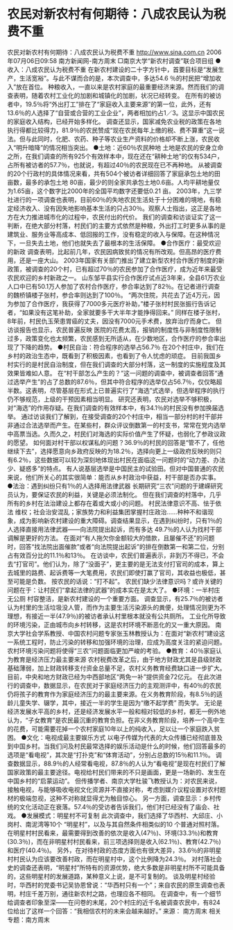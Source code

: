 # 农民对新农村有何期待：八成农民认为税费不重

农民对新农村有何期待：八成农民认为税费不重
http://www.sina.com.cn 2006年07月06日09:58 南方新闻网-南方周末
□南京大学“新农村调查”联合项目组
●收入：八成农民认为税费不重
在新农村建设的二十字方针中，首要目标是“发展生产，生活宽裕”。与此不谋而合的是，本次调查中，多达54.6 ％的村民把“增加收入”放在首位。
种粮收入，一直以来是农村家庭的最重要经济来源。然而我们的调查表明，随着农村工业化的加剧和城镇化的加剧，状况已经转变。
在所有的被访者中，19.5％将“外出打工”排在了“家庭收入主要来源”的第一位，此外，还有13.6％的人选择了“自营或合营的工业企业”，两者相加约占1／3。这显示中国农民的家庭收入结构，已经开始多样化。
调查还显示，国家减免农业税的政策在各地执行得都比较得力，81.9％的农民赞成“现在农民每年上缴的税、费不算重”这一说法。但与此同时，化肥、农药、种子等农业生产资料的价格却不断上涨，农民收入“明升暗降”的情况相当突出。
●土地：近60％农民种地
土地是农民的安身立命之所，在我们调查的所有925个有效样本中，现在还在“耕种土地”的仅有534户，占所有被访者的57.7％，也就说，有超过40％的农民现在已不再种地。
从被调查的20个行政村的具体情况来看，共有504个被访者详细回答了家庭承包土地的田亩数，最多的承包土地 80亩，最少的则全家共承包土地0.6亩。人均平耕地量仅为1.65亩，这个数字比2000年的全国平均数字还要低0.21 亩。
2003年，九三学社进行的一项调查也表明，目前60％的失地农民生活处于十分困难的境地，有稳定经济收入、没有因失地影响基本生活的只占30％。观察人士指出，这正是各地方在大力推进城市化的过程中，农民付出的代价。
我们的调查和访谈证实了这一判断，在绝大部分村落，村民们的主要方式依然是种粮，外出打工时更多从事的是建筑业、服务业等高成本、低回报的工作，没有稳定的收入与保障。在这种情况下，一旦失去土地，他们也就失去了最根本的生活保障。
●合作医疗：最受欢迎的新政
调查表明，比起前几年，农民因病致贫的情况有所改观。但高昂的医疗费用，还是一座大山。
2003年国家有关部门推出了建立新型农村合作医疗制度的新政策，被调查的20个村，已有超过70％的农民参加了合作医疗，成为近年来最受农民欢迎的乡村新政之一。
山东邹平县实行合作医疗试点近3年来，全县61万农业人口中已有50.1万人参加了农村合作医疗，参合率达到了82％。在记者进行调查的魏桥镇楼子张村，参合率则达到了100％。
“两次住院，共花去了近4万元，因为参加了合作医疗，我获得了7000多元医疗补助，”楼子张村村民张振行告诉记者，“如果没有这笔补助，全家就要多干大半年才能挣得回来。”
同样在楼子张村，8年前，村民仇玉荣患胃癌的丈夫，因没有7000元手术费，放弃治疗而身亡。
但访谈报告也显示，农民普遍反映
医院的花费太高，报销的制度性与非制度性限制过多，政策变化也太频繁，农民感到无所适从，在少数地区，合作医疗的参合率出现了下降的趋势。
●村民自治：符合程序的选举占56.7％
在20个村庄中，我们在乡村的政治生态中，既看到了积极因素，也看到了令人忧虑的顽症。
目前我国乡村实行的是村民自治制度，但在我们调查的大部分村落，这一制度的实施程度及其效果皆难如人意。
在“村干部怎么产生的？”这一问题的调查中，被调查者回答“通过选举产生”的占了总数的87.6％，但其中符合程序的选举仅占56.7％，仅仅略超半数。这表明，尽管基层在形式上已普遍实行了“海选”式选举，但选举程序的执行仍不够规范，上级的干预因素相当明显。
研究还表明，农民对选举不够积极，对“海选”的作用存疑。在我们调查的有效样本中，有34.1％的村民没有参加换届选举。
通过访谈我们了解到，在接受调查的20个村庄中，相当一部分村的村干部并非通过合法选举而产生。在某些村，群众评议倒数第一的村支书，常常在党内选举中高票当选。久而久之，村民们对海选的实际价值产生了怀疑，也弱化了参政议政的愿望。
如何面对村干部以权谋私的问题？36.9％的村民的回答是“管不了，任他继续下去”，选择愿意向乡政府反映的为18.2％，选择向更上一级政府反映的则只有6.2％，这些数据可以较为深刻地体现出村民在面临这一问题时的“动力差、办法少、疑惑多”的特点。
有人说基层选举是中国民主的试验田。但对中国普通的农民来说，他们所关心的其实很简单：能否从乡村政治中获益，村干部是否办实事。
●法治：遇到纠纷只有1％的人选择用法律武器
长期研究“三农”问题的于建嵘研究员认为，要保证农民的利益，关键是必须法制化。
但在我们调查的村落中，几乎所有的乡村在法治建设上都存在着或大或小的问题。
村民法律意识不高、怯于依法
维权；社会治安混乱；家族势力和利益集团掌握村庄政治……种种不和谐现象，成为影响新农村建设的重大障碍。调查结果显示，在遇到纠纷时，只有1％的人选择直接用法律武器——向法院提出起诉，而有多达 49.7％的人认为找村干部调解是更好的方法。
在面对“有人拖欠你金额较大的借款，且屡催不还”的问题时，回答“找法院出面催款”或者“向法院提出起诉”的排在倒数第一和第二位，分别占有效百分比的11.1％和13％。
在访谈中，农民们普遍表示，非到万不得已，不会去“打官司”。他们认为，除了“没面子”，更主要的是无法支付打官司的成本，算上去城里的路费、起诉费等一大笔费用，农民们即使打赢了官司，其收益也极低，甚至可能是负数。
按农民的话说：“打不起”。
农民们缺少法律意识吗？或许关键的问题在于：让村民们“拿起法律的武器”的成本实在是太大了。
●环境：一半村庄无公厕
村容整洁，是新农村建设的一个重要方面。
调查显示，有25.7％的被访者认为村里的生活垃圾没人管，而作为主要生活污染源头的粪便，处理情况则更为不理想，有接近一半(47.9％)的被访者承认村里根本就没有公共厕所。
工业化所导致的环境污染，正由城市向乡村转移，这是农村环境不断恶化的又一重大原因。
南京大学社会学系教授、中国农村问题专家张玉林教授认为：在面对“新农村”建设这一系统工程时，防止污染的转移和加强环境的治理，应成为高度关注的紧迫问题。农村环境污染问题将使得“三农”问题面临更加严峻的考验。
●教育：40％家庭认为教育是经济压力最主要来源
农村税费改革之后，由于地方财政尤其是县级财政基础薄弱，加上财政转移支付资金总量不足，农村义务教育经费缺口进一步扩大。目前，中央和地方财政已经为中西部地区“两免一补”提供资金72亿元。
在此次进行的调查中，数据显示，在农民对于家庭经济压力的主观测评中，有40％的农民仍将孩子的教育作为家庭经济压力的最主要来源。在义务教育阶段，有8.5％的适龄儿童失学、辍学，其中，接近一半的学生是因为“缴不起学费” 而失学。
无论是经济发展水平高的乡村，还是经济发展水平一般和相对较低的乡村，都无一例外地认为，“子女教育”是农民最沉重的教育负担。在非义务教育阶段，培养一个高中生的花费，可能需要花掉一个农村家庭10年以上的纯收入，足以让一个家庭跌入贫困。
●文化：电视成最主要娱乐方式
以电子传媒为代表的大众传播已经彻底普及到中国乡村。当我们问及村民最常选择的娱乐活动是什么的时候，他们回答最多的选项是“看电视”，其次是“打扑克”和“体育活动”，分别占总数的15％和11.1％。
调查数据显示，88.9％的人经常看电视，87.8％的人认为“看电视”是现在村民们了解国家政策的最主要途径。电视给村民们带来的不只是画面，更是一场新的、发生在中国乡村的“启蒙运动”。
但传播学者、南京大学杜骏飞教授认为：对农民来说，接触电视，与能够吸收电视文化资源并不直接对称，考虑到媒介议程设置对农村题材的极端忽视，这种不对称就显得尤为触目惊心。
另一方面，调查显示：乡村传统的文化活动正在衰落。57.4％的受访者告诉我们，他们村已经没有了庙会、社戏。
●发展模式：明星村不可复制
此次调查中，我们选择了华西村、大邱庄、小岗村、南泥湾等10个 “明星村”，以及与其自然条件相类似的10 个普通对照村落。
在明星村村民看来，最需要得到改善的依次是收入(47％)、环境(33.3％)和教育(30.3％)，而在非明星村村民看来，前三项选择则是收入(62.1％)、教育(42.7％)和医疗(40.4％)。
另外，在对待村政的态度方面也有很大差异，33.6％的非明星村村民认为应该要改善村政，而在明星村中，这个比例降为24.3％。
对村落社会史的调查还表明，“明星村”所特有的资源优势，绝大多数是非明星村所不可能具备的，这些明星村的发展道路，某种意义上说，是不可复制的。
谈及明星村经验时，华西村的党委书记吴协恩曾说：“华西村只有一个”；来自农民的原生调查也表明，村庄千差万别，通往新农村之路，也理应各不相同。
在调查中，有一个细节给调查者印象至深——在问卷的末尾，20个村庄的近千名被调查农民中，有824位给出了这样一个回答：“我相信农村的未来会越来越好。” 来源：
南方周末
相关专题：南方周末 


